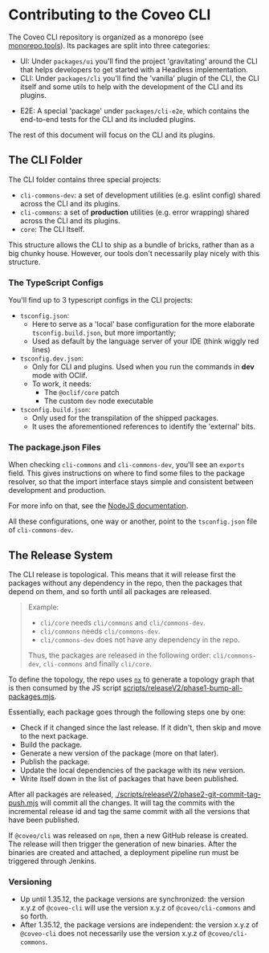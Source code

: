 # Contributing to the Coveo CLI

The Coveo CLI repository is organized as a monorepo (see [monorepo.tools](https://monorepo.tools/)).
Its packages are split into three categories:

- UI: Under `packages/ui` you'll find the project 'gravitating' around the CLI that helps developers to get started with a Headless implementation.
- CLI: Under `packages/cli` you'll find the 'vanilla' plugin of the CLI, the CLI itself and some utils to help with the development of the CLI and its plugins.
<!-- TODO: Remove when the E2E will finally be 'split' -->
- E2E: A special 'package' under `packages/cli-e2e`, which contains the end-to-end tests for the CLI and its included plugins.

The rest of this document will focus on the CLI and its plugins.

## The CLI Folder

The CLI folder contains three special projects:

- `cli-commons-dev`: a set of development utilities (e.g. eslint config) shared across the CLI and its plugins.
- `cli-commons`: a set of **production** utilities (e.g. error wrapping) shared across the CLI and its plugins.
- `core`: The CLI Itself.

This structure allows the CLI to ship as a bundle of bricks, rather than as a big chunky house.
However, our tools don't necessarily play nicely with this structure.

### The TypeScript Configs

You'll find up to 3 typescript configs in the CLI projects:

- `tsconfig.json`:
  - Here to serve as a 'local' base configuration for the more elaborate `tsconfig.build.json`, but more importantly;
  - Used as default by the language server of your IDE (think wiggly red lines)
- `tsconfig.dev.json`:
  - Only for CLI and plugins. Used when you run the commands in **dev** mode with OClif.
  - To work, it needs:
    - The `@oclif/core` patch
    - The custom `dev` node executable
- `tsconfig.build.json`:
  - Only used for the transpilation of the shipped packages.
  - It uses the aforementioned references to identify the 'external' bits.

### The package.json Files

When checking `cli-commons` and `cli-commons-dev`, you'll see an `exports` field.
This gives instructions on where to find some files to the package resolver, so that the import interface stays simple and consistent between development and production.

For more info on that, see the [NodeJS documentation](https://nodejs.org/api/packages.html#subpath-exports).

All these configurations, one way or another, point to the `tsconfig.json` file of `cli-commons-dev`.

## The Release System

The CLI release is topological. This means that it will release first the packages without any dependency in the repo, then the packages that depend on them, and so forth until all packages are released.

> Example:
>
> - `cli/core` needs `cli/commons` and `cli/commons-dev`.
> - `cli/commons` needs `cli/commons-dev`.
> - `cli/commons-dev` does not have any dependency in the repo.
>
> Thus, the packages are released in the following order:
> `cli/commons-dev`, `cli-commons` and finally `cli/core`.

To define the topology, the repo uses [`nx`](https://nx.dev/) to generate a topology graph that is then consumed by the JS script [scripts/releaseV2/phase1-bump-all-packages.mjs](./scripts/releaseV2/phase1-bump-all-packages.mjs).

Essentially, each package goes through the following steps one by one:

- Check if it changed since the last release. If it didn't, then skip and move to the next package.
- Build the package.
- Generate a new version of the package (more on that later).
- Publish the package.
- Update the local dependencies of the package with its new version.
- Write itself down in the list of packages that have been published.

After all packages are released, [./scripts/releaseV2/phase2-git-commit-tag-push.mjs](./scripts/releaseV2/phase2-git-commit-tag-push.mjs) will commit all the changes. It will tag the commits with the incremental release id and tag the same commit with all the versions that have been published.

If `@coveo/cli` was released on `npm`, then a new GitHub release is created. The release will then trigger the generation of new binaries. After the binaries are created and attached, a deployment pipeline run must be triggered through Jenkins.

### Versioning

- Up until 1.35.12, the package versions are synchronized: the version x.y.z of `@coveo-cli` will use the version x.y.z of `@coveo/cli-commons` and so forth.
- After 1.35.12, the package versions are independent: the version x.y.z of `@coveo-cli` does not necessarily use the version x.y.z of `@coveo/cli-commons`.
